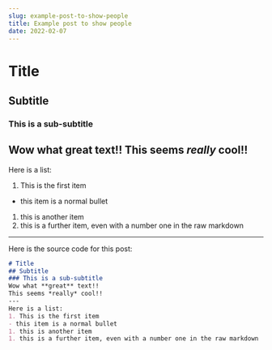 ```yaml
---
slug: example-post-to-show-people
title: Example post to show people
date: 2022-02-07
---
```

# Title
## Subtitle
### This is a sub-subtitle
Wow what **great** text!!
This seems *really* cool!!
---
Here is a list:
1. This is the first item
- this item is a normal bullet
1. this is another item
1. this is a further item, even with a number one in the raw markdown
---
Here is the source code for this post:
```md
# Title
## Subtitle
### This is a sub-subtitle
Wow what **great** text!!
This seems *really* cool!!
---
Here is a list:
1. This is the first item
- this item is a normal bullet
1. this is another item
1. this is a further item, even with a number one in the raw markdown
```